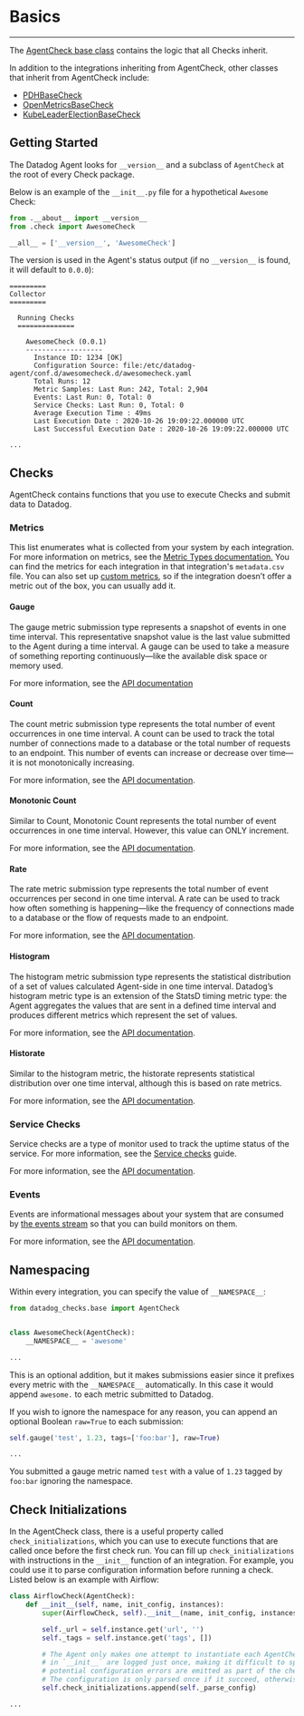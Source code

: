 # Basics

-----

The [AgentCheck base class](https://github.com/DataDog/integrations-core/blob/master/datadog_checks_base/datadog_checks/base/checks/base.py) contains the logic that all Checks inherit.

In addition to the integrations inheriting from AgentCheck, other classes that inherit from AgentCheck include:

- [PDHBaseCheck](https://github.com/DataDog/integrations-core/blob/master/datadog_checks_base/datadog_checks/base/checks/win/winpdh_base.py)
- [OpenMetricsBaseCheck](https://github.com/DataDog/integrations-core/blob/master/datadog_checks_base/datadog_checks/base/checks/openmetrics/base_check.py)
- [KubeLeaderElectionBaseCheck](https://github.com/DataDog/integrations-core/blob/master/datadog_checks_base/datadog_checks/base/checks/kube_leader/base_check.py)

## Getting Started

The Datadog Agent looks for `__version__` and a subclass of `AgentCheck` at the root of every Check package.

Below is an example of the `__init__.py` file for a hypothetical `Awesome` Check:

```python
from .__about__ import __version__
from .check import AwesomeCheck

__all__ = ['__version__', 'AwesomeCheck']
```


The version is used in the Agent's status output (if no `__version__` is found, it will default to `0.0.0`):
```
=========
Collector
=========

  Running Checks
  ============== 

    AwesomeCheck (0.0.1)
    -------------------
      Instance ID: 1234 [OK]
      Configuration Source: file:/etc/datadog-agent/conf.d/awesomecheck.d/awesomecheck.yaml
      Total Runs: 12
      Metric Samples: Last Run: 242, Total: 2,904
      Events: Last Run: 0, Total: 0
      Service Checks: Last Run: 0, Total: 0
      Average Execution Time : 49ms
      Last Execution Date : 2020-10-26 19:09:22.000000 UTC
      Last Successful Execution Date : 2020-10-26 19:09:22.000000 UTC

...
```

## Checks

AgentCheck contains functions that you use to execute Checks and submit data to Datadog.

### Metrics

This list enumerates what is collected from your system by each integration. For more information on metrics, see the [Metric Types documentation.](https://docs.datadoghq.com/developers/metrics/types/) You can find the metrics for each integration in that integration's `metadata.csv` file. You can also set up [custom metrics](https://docs.datadoghq.com/developers/metrics/), so if the integration doesn’t offer a metric out of the box, you can usually add it.

#### Gauge

The gauge metric submission type represents a snapshot of events in one time interval. This representative snapshot value is the last value submitted to the Agent during a time interval. A gauge can be used to take a measure of something reporting continuously—like the available disk space or memory used.

For more information, see the [API documentation](api.md#datadog_checks.base.checks.base.AgentCheck.gauge)

#### Count

The count metric submission type represents the total number of event occurrences in one time interval. A count can be used to track the total number of connections made to a database or the total number of requests to an endpoint. This number of events can increase or decrease over time—it is not monotonically increasing.

For more information, see the [API documentation](api.md#datadog_checks.base.checks.base.AgentCheck.count).

#### Monotonic Count

Similar to Count, Monotonic Count represents the total number of event occurrences in one time interval. However, this value can ONLY increment.

For more information, see the [API documentation](api.md#datadog_checks.base.checks.base.AgentCheck.monotonic_count).

#### Rate

The rate metric submission type represents the total number of event occurrences per second in one time interval. A rate can be used to track how often something is happening—like the frequency of connections made to a database or the flow of requests made to an endpoint.

For more information, see the [API documentation](api.md#datadog_checks.base.checks.base.AgentCheck.rate).

#### Histogram

The histogram metric submission type represents the statistical distribution of a set of values calculated Agent-side in one time interval. Datadog’s histogram metric type is an extension of the StatsD timing metric type: the Agent aggregates the values that are sent in a defined time interval and produces different metrics which represent the set of values.

For more information, see the [API documentation](api.md#datadog_checks.base.checks.base.AgentCheck.histogram).

#### Historate

Similar to the histogram metric, the historate represents statistical distribution over one time interval, although this is based on rate metrics.

For more information, see the [API documentation](api.md#datadog_checks.base.checks.base.AgentCheck.historate).

### Service Checks

Service checks are a type of monitor used to track the uptime status of the service. For more information, see the [Service checks](https://docs.datadoghq.com/developers/service_checks/) guide.

For more information, see the [API documentation](api.md#datadog_checks.base.checks.base.AgentCheck.service_check).

### Events

Events are informational messages about your system that are consumed by [the events stream](https://app.datadoghq.com/event/stream) so that you can build monitors on them.

For more information, see the [API documentation](api.md#datadog_checks.base.checks.base.AgentCheck.event).

## Namespacing

Within every integration, you can specify the value of `__NAMESPACE__`:

```python
from datadog_checks.base import AgentCheck


class AwesomeCheck(AgentCheck):
    __NAMESPACE__ = 'awesome'

...
```

This is an optional addition, but it makes submissions easier since it prefixes every metric with the `__NAMESPACE__` automatically. In this case it would append `awesome.` to each metric submitted to Datadog.

If you wish to ignore the namespace for any reason, you can append an optional Boolean `raw=True` to each submission:

```python
self.gauge('test', 1.23, tags=['foo:bar'], raw=True)

...
```

You submitted a gauge metric named `test` with a value of `1.23` tagged by `foo:bar` ignoring the namespace.

## Check Initializations

In the AgentCheck class, there is a useful property called `check_initializations`, which you can use to execute functions that are called once before the first check run.
You can fill up `check_initializations` with instructions in the `__init__` function of an integration. For example, you could use it to parse configuration information before running a check. Listed below is an example with Airflow:

```python
class AirflowCheck(AgentCheck):
    def __init__(self, name, init_config, instances):
        super(AirflowCheck, self).__init__(name, init_config, instances)

        self._url = self.instance.get('url', '')
        self._tags = self.instance.get('tags', [])

        # The Agent only makes one attempt to instantiate each AgentCheck so any errors occurring
        # in `__init__` are logged just once, making it difficult to spot. Therefore,
        # potential configuration errors are emitted as part of the check run phase.
        # The configuration is only parsed once if it succeed, otherwise it's retried.
        self.check_initializations.append(self._parse_config)

...
```
